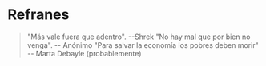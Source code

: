 # Refranes
> "Más vale fuera que adentro". 
--Shrek
> "No hay mal que por bien no venga".
-- Anónimo
> "Para salvar la economía los pobres deben morir"
-- Marta Debayle (probablemente)